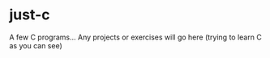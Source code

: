 # just-c
A few C programs...
Any projects or exercises will go here (trying to learn C as you can see)
